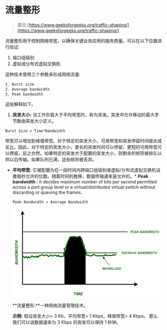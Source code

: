 # 流量整形

> 原文:[https://www.geeksforgeeks.org/traffic-shaping/](https://www.geeksforgeeks.org/traffic-shaping/)

流量整形用于控制网络带宽，以确保关键业务应用的服务质量。可以在以下位置进行验证:

1.  端口组级别
2.  虚拟或分布式虚拟交换机

这种技术使用三个参数来形成网络流量:

```
1. Burst size
2. Average bandwidth
3. Peak bandwidth 
```

这些解释如下。

1.  **突发大小:**
    当工作负载大于平均带宽时，称为突发。突发中允许移动的最大字节数由突发大小定义。

```
Burst Size = Time*Bandwidth 
```

带宽可以增加到峰值带宽。对于特定的突发大小，可用带宽和突发停留时间彼此成反比。因此，对于特定的突发大小，更长的突发时间可以停留，更短的可用带宽可以停留，反之亦然。如果特定的突发大于配置的突发大小，则剩余的帧将被排队以供以后传输。如果队列已满，这些帧将被丢弃。

*   **平均带宽:**
    它被配置为在一段时间内跨端口组级别或虚拟/分布式虚拟交换机设置每秒允许的位数。随着时间的推移，数据传输速率是允许的。*   **Peak bandwidth :**
    It decides maximum number of bits per second permitted across a port group level or a virtual/distributed virtual switch without discarding or queuing the frames.

    ```
    Peak Bandwidth > Average Bandwidth 
    ```

    ![](img/346727bb9b0b204a81afe4a4f6682f6e.png)

    **流量整形:**一种网络流量管理技术。

    **示例:**
    假设突发大小= 3 Kb，平均带宽= 1 Kbps，峰值带宽= 4 Kbps。
    那么我们可以说数据速率为 3 Kbps 的突发可以保持 1 秒钟。